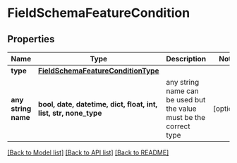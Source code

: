 # FieldSchemaFeatureCondition


## Properties
Name | Type | Description | Notes
------------ | ------------- | ------------- | -------------
**type** | [**FieldSchemaFeatureConditionType**](FieldSchemaFeatureConditionType.md) |  | 
**any string name** | **bool, date, datetime, dict, float, int, list, str, none_type** | any string name can be used but the value must be the correct type | [optional]

[[Back to Model list]](../README.md#documentation-for-models) [[Back to API list]](../README.md#documentation-for-api-endpoints) [[Back to README]](../README.md)


